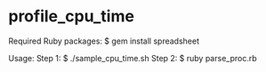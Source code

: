 # profile_cpu_time

Required Ruby packages:
  $ gem install spreadsheet

Usage:
  Step 1: $ ./sample_cpu_time.sh
  Step 2: $ ruby parse_proc.rb
